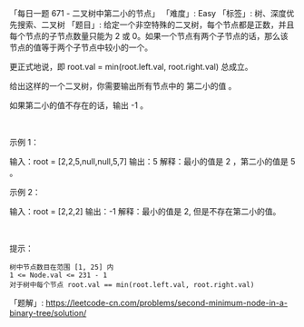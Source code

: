 「每日一题 671 - 二叉树中第二小的节点」
「难度」: Easy
「标签」: 树、深度优先搜索、二叉树
「题目」: 给定一个非空特殊的二叉树，每个节点都是正数，并且每个节点的子节点数量只能为 2 或 0。如果一个节点有两个子节点的话，那么该节点的值等于两个子节点中较小的一个。

更正式地说，即 root.val = min(root.left.val, root.right.val) 总成立。

给出这样的一个二叉树，你需要输出所有节点中的 第二小的值 。

如果第二小的值不存在的话，输出 -1 。

 

示例 1：

输入：root = [2,2,5,null,null,5,7]
输出：5
解释：最小的值是 2 ，第二小的值是 5 。


示例 2：

输入：root = [2,2,2]
输出：-1
解释：最小的值是 2, 但是不存在第二小的值。


 

提示：


	树中节点数目在范围 [1, 25] 内
	1 <= Node.val <= 231 - 1
	对于树中每个节点 root.val == min(root.left.val, root.right.val)



「题解」: https://leetcode-cn.com/problems/second-minimum-node-in-a-binary-tree/solution/